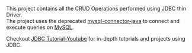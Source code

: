 This project contains all the CRUD Operations performed using JDBC thin Driver.  
The project uses the deprecated [mysql-connector-java](https://mvnrepository.com/artifact/mysql/mysql-connector-java) to connect and execute queries on [MySQL](https://dev.mysql.com/downloads/).

Checkout [JDBC Tutorial-Youtube](https://youtube.com/playlist?list=PL9q3G4cgja6cgxDbpg3cdvnqM9iWwQtNG&si=HNGLPOEn_EiSmCZN) for in-depth tutorials and projects using JDBC.
